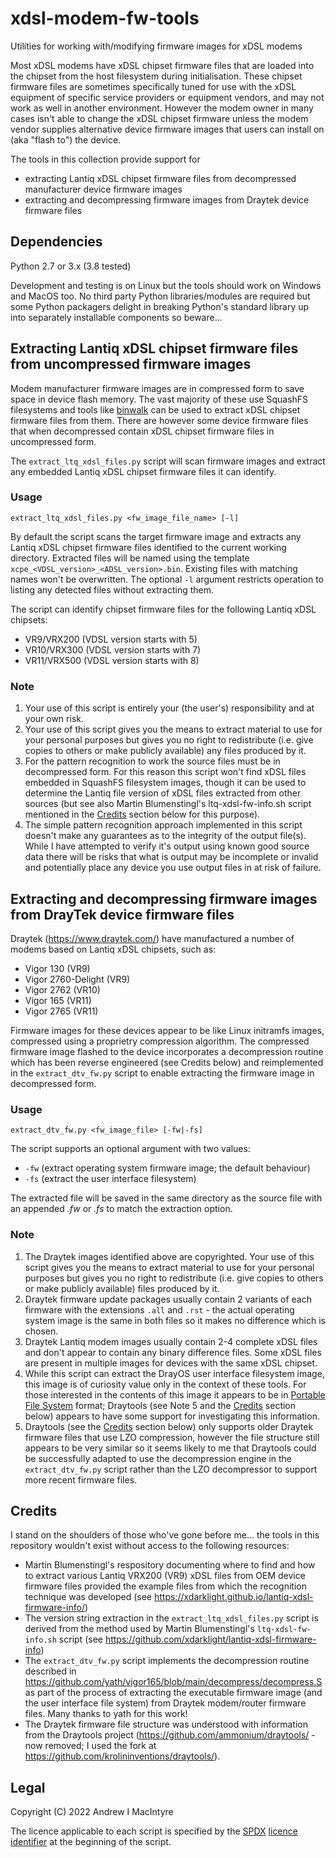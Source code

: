 # xdsl-modem-fw-tools
Utilities for working with/modifying firmware images for xDSL modems

Most xDSL modems have xDSL chipset firmware files that are loaded into the
chipset from the host filesystem during initialisation.  These chipset firmware
files are sometimes specifically tuned for use with the xDSL equipment of
specific service providers or equipment vendors, and may not work as well
in another environment.  However the modem owner in many cases isn't able to
change the xDSL chipset firmware unless the modem vendor supplies alternative
device firmware images that users can install on (aka "flash to") the device.

The tools in this collection provide support for
- extracting Lantiq xDSL chipset firmware files from decompressed manufacturer device firmware images
- extracting and decompressing firmware images from Draytek device firmware files

## Dependencies
Python 2.7 or 3.x (3.8 tested)

Development and testing is on Linux but the tools should work on Windows
and MacOS too.  No third party Python libraries/modules are required but some
Python packagers delight in breaking Python's standard library up into separately
installable components so beware...

## Extracting Lantiq xDSL chipset firmware files from uncompressed firmware images
Modem manufacturer firmware images are in compressed form to save space in device
flash memory.  The vast majority of these use SquashFS filesystems and tools
like [binwalk](https://github.com/ReFirmLabs/binwalk) can be used to extract
xDSL chipset firmware files from them.  There are however some device firmware
files that when decompressed contain xDSL chipset firmware files in uncompressed form.

The `extract_ltq_xdsl_files.py` script will scan firmware images and extract
any embedded Lantiq xDSL chipset firmware files it can identify.

### Usage
```
extract_ltq_xdsl_files.py <fw_image_file_name> [-l]
```

By default the script scans the target firmware image and extracts any Lantiq
xDSL chipset firmware files identified to the current working directory.
Extracted files will be named using the template `xcpe_<VDSL_version>_<ADSL_version>.bin`.
Existing files with matching names won't be overwritten.  The optional `-l`
argument restricts operation to listing any detected files without extracting
them.

The script can identify chipset firmware files for the following Lantiq xDSL
chipsets:
- VR9/VRX200 (VDSL version starts with 5)
- VR10/VRX300 (VDSL version starts with 7)
- VR11/VRX500 (VDSL version starts with 8)

### Note
1. Your use of this script is entirely your (the user's) responsibility
   and at your own risk.
2. Your use of this script gives you the means to extract material to use
   for your personal purposes but gives you no right to redistribute
   (i.e. give copies to others or make publicly available) any files produced
   by it.
3. For the pattern recognition to work the source files must be in
   decompressed form.  For this reason this script won't find xDSL files
   embedded in SquashFS filesystem images, though it can be used to
   determine the Lantiq file version of xDSL files extracted from other
   sources (but see also Martin Blumenstingl's ltq-xdsl-fw-info.sh script
   mentioned in the [Credits](#Credits) section below for this purpose).
4. The simple pattern recognition approach implemented in this script
   doesn't make any guarantees as to the integrity of the output file(s).
   While I have attempted to verify it's output using known good source
   data there will be risks that what is output may be incomplete or
   invalid and potentially place any device you use output files in at
   risk of failure.

## Extracting and decompressing firmware images from DrayTek device firmware files
Draytek (https://www.draytek.com/) have manufactured a number of modems
based on Lantiq xDSL chipsets, such as:
- Vigor 130 (VR9)
- Vigor 2760-Delight (VR9)
- Vigor 2762 (VR10)
- Vigor 165 (VR11)
- Vigor 2765 (VR11)

Firmware images for these devices appear to be like Linux initramfs
images, compressed using a proprietry compression algorithm.  The compressed
firmware image flashed to the device incorporates a decompression routine
which has been reverse engineered (see Credits below) and reimplemented in
the `extract_dtv_fw.py` script to enable extracting the firmware image in
decompressed form.

### Usage
```
extract_dtv_fw.py <fw_image_file> [-fw|-fs]
```

The script supports an optional argument with two values:
- `-fw` (extract operating system firmware image; the default behaviour)
- `-fs` (extract the user interface filesystem)

The extracted file will be saved in the same directory as the source file
with an appended *.fw* or *.fs* to match the extraction option.

### Note
1. The Draytek images identified above are copyrighted.  Your use of this script
   gives you the means to extract material to use for your personal purposes but
   gives you no right to redistribute (i.e. give copies to others or make 
   publicly available) files produced by it.
2. Draytek firmware update packages usually contain 2 variants of each firmware with
   the extensions `.all` and `.rst` - the actual operating system image is the same
   in both files so it makes no difference which is chosen.
3. Draytek Lantiq modem images usually contain 2-4 complete xDSL files and
   don't appear to contain any binary difference files.  Some xDSL files
   are present in multiple images for devices with the same xDSL chipset.
4. While this script can extract the DrayOS user interface filesystem image, this image
   is of curiosity value only in the context of these tools.  For those interested in
   the contents of this image it appears to be in [Portable File System](https://sourceforge.net/projects/pfs/)
   format; Draytools (see Note 5 and the [Credits](#Credits) section below)
   appears to have some support for investigating this information.
5. Draytools (see the [Credits](#Credits) section below) only supports older Draytek
   firmware files that use LZO compression, however the file structure still appears
   to be very similar so it seems likely to me that Draytools could be successfully
   adapted to use the decompression engine in the `extract_dtv_fw.py` script rather
   than the LZO decompressor to support more recent firmware files.

## Credits
I stand on the shoulders of those who've gone before me... the tools in this repository
wouldn't exist without access to the following resources:
- Martin Blumenstingl's respository documenting where to find and
  how to extract various Lantiq VRX200 (VR9) xDSL files from OEM device firmware files provided the 
  example files from which the recognition technique was developed
  (see https://xdarklight.github.io/lantiq-xdsl-firmware-info/)
- The version string extraction in the `extract_ltq_xdsl_files.py` script
  is derived from the method used by Martin Blumenstingl's `ltq-xdsl-fw-info.sh` script
  (see https://github.com/xdarklight/lantiq-xdsl-firmware-info)
- The `extract_dtv_fw.py` script implements the decompression routine described in
  https://github.com/yath/vigor165/blob/main/decompress/decompress.S
  as part of the process of extracting the executable firmware image
  (and the user interface file system) from Draytek modem/router firmware
  files.  Many thanks to yath for this work!
- The Draytek firmware file structure was understood with information
  from the Draytools project (https://github.com/ammonium/draytools/ - now
  removed; I used the fork at https://github.com/krolininventions/draytools/).

## Legal
Copyright (C) 2022 Andrew I MacIntyre

The licence applicable to each script is specified by the [SPDX](https://spdx.dev/)
[licence identifier](https://spdx/dev/licenses/) at the beginning of the script.
